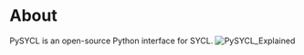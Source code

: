 # About
PySYCL is an open-source Python interface for SYCL.
![PySYCL_Explained](https://github.com/user-attachments/assets/edb402f8-5864-42c2-8ce3-1147ce0b48b8)
